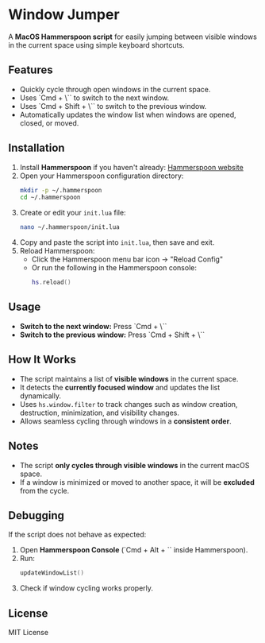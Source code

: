 # Window Jumper

A **MacOS Hammerspoon script** for easily jumping between visible windows in the current space using simple keyboard shortcuts.

## Features
- Quickly cycle through open windows in the current space.
- Uses `Cmd + \\`` to switch to the next window.
- Uses `Cmd + Shift + \\`` to switch to the previous window.
- Automatically updates the window list when windows are opened, closed, or moved.

## Installation
1. Install **Hammerspoon** if you haven't already: [Hammerspoon website](https://www.hammerspoon.org/)
2. Open your Hammerspoon configuration directory:
   ```sh
   mkdir -p ~/.hammerspoon
   cd ~/.hammerspoon
   ```
3. Create or edit your `init.lua` file:
   ```sh
   nano ~/.hammerspoon/init.lua
   ```
4. Copy and paste the script into `init.lua`, then save and exit.
5. Reload Hammerspoon:
   - Click the Hammerspoon menu bar icon → "Reload Config"
   - Or run the following in the Hammerspoon console:
     ```lua
     hs.reload()
     ```

## Usage
- **Switch to the next window:** Press `Cmd + \\``
- **Switch to the previous window:** Press `Cmd + Shift + \\``

## How It Works
- The script maintains a list of **visible windows** in the current space.
- It detects the **currently focused window** and updates the list dynamically.
- Uses `hs.window.filter` to track changes such as window creation, destruction, minimization, and visibility changes.
- Allows seamless cycling through windows in a **consistent order**.

## Notes
- The script **only cycles through visible windows** in the current macOS space.
- If a window is minimized or moved to another space, it will be **excluded** from the cycle.

## Debugging
If the script does not behave as expected:
1. Open **Hammerspoon Console** (`Cmd + Alt + \`` inside Hammerspoon).
2. Run:
   ```lua
   updateWindowList()
   ```
3. Check if window cycling works properly.

## License
MIT License

